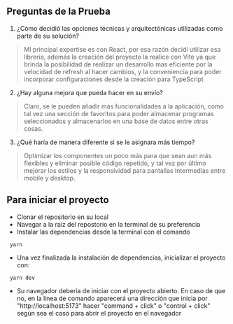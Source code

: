 ## Preguntas de la Prueba

1. ¿Cómo decidió las opciones técnicas y arquitectónicas utilizadas como parte
   de su solución?

> Mi principal expertise es con React, por esa razón decidí utilizar esa
> libreria, además la creación del proyecto la realice con Vite ya que brinda la
> posibilidad de realizar un desarrollo mas eficiente por la velocidad de
> refresh al hacer cambios, y la conveniencia para poder incorporar
> configuraciones desde la creación para TypeScript

2. ¿Hay alguna mejora que pueda hacer en su envío?

> Claro, se le pueden añadir más funcionalidades a la aplicación, como tal vez
> una sección de favoritos para poder almacenar programas seleccionados y
> almacenarlos en una base de datos entre otras cosas.

3. ¿Qué haría de manera diferente si se le asignara más tiempo?

> Optimizar los componentes un poco más para que sean aun más flexibles y
> eliminar posible código repetido, y tal vez por último mejorar los estilos y
> la responsividad para pantallas intermedias entre mobile y desktop.

## Para iniciar el proyecto

- Clonar el repositorio en su local
- Navegar a la raiz del repostorio en la terminal de su preferencia
- Instalar las dependencias desde la terminal con el comando 
```
 yarn
```
- Una vez finalizada la instalación de dependencias, inicializar el proyecto con:
```
 yarn dev
```
- Su navegador deberia de iniciar con el proyecto abierto. En caso de que no, en la línea de comando aparecerá una dirección que inicia por "http://localhost:5173" hacer "command + click" o "control + click" según sea el caso para abrír el proyecto en el navegador
